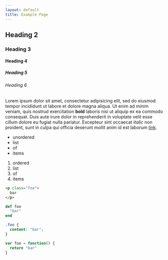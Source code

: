 ```yaml
---
layout: default
title: Example Page
---
```


Heading 2
---------

### Heading 3

#### Heading 4

##### Heading 5

###### Heading 6

Lorem ipsum dolor sit amet, consectetur adipisicing elit, sed do eiusmod tempor
incididunt ut labore et dolore magna aliqua. Ut enim ad minim veniam, quis
nostrud exercitation **bold** laboris nisi ut aliquip ex ea commodo
consequat. Duis aute irure dolor in reprehenderit in voluptate velit esse
cillum dolore eu fugiat nulla pariatur. Excepteur sint occaecat *italic* non
proident, sunt in culpa qui officia deserunt mollit anim id est laborum [link](/).

- unordered
- list
- of
- items

1.  ordered
2.  list
3.  of
4.  items

```html
<p class="foo">
  bar
</p>
```

```ruby
def foo
  "bar"
end
```

```scss
.foo {
  content: "bar";
}
```

```javascript
var foo = function() {
  return "bar"
}
```
